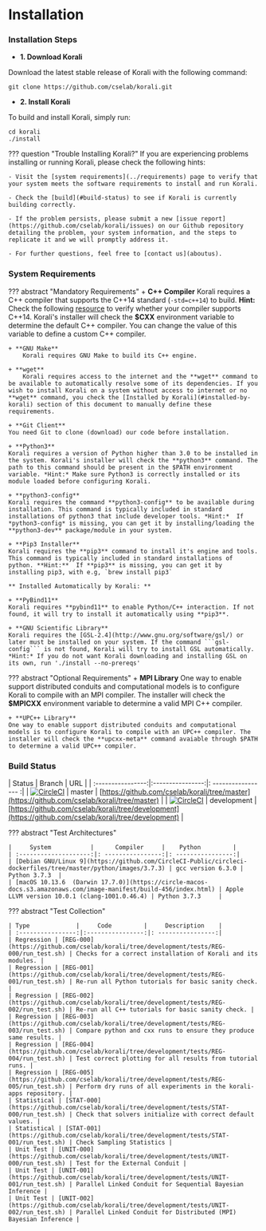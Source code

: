 # Installation

### Installation Steps

- **1. Download Korali**

Download the latest stable release of Korali with the following command:

```shell
git clone https://github.com/cselab/korali.git
```

- **2. Install Korali**

To build and install Korali, simply run:

```shell
cd korali
./install
```

??? question "Trouble Installing Korali?"
	If you are experiencing problems installing or running Korali, please check the following hints:

	- Visit the [system requirements](../requirements) page to verify that your system meets the software requirements to install and run Korali.

	- Check the [build](#build-status) to see if Korali is currently building correctly.

	- If the problem persists, please submit a new [issue report](https://github.com/cselab/korali/issues) on our Github repository detailing the problem, your system information, and the steps to replicate it and we will promptly address it.

	- For further questions, feel free to [contact us](aboutus).

### System Requirements

??? abstract "Mandatory Requirements"
	+ **C++ Compiler**
    	Korali requires a C++ compiler that supports the C++14 standard (`-std=c++14`) to build.
    	**Hint:** Check the following [resource](https://en.cppreference.com/w/cpp/compiler_support#C.2B.2B14_core_language_features) to verify whether your compiler supports C++14.
    	Korali's installer will check the **$CXX** environment variable to determine the default C++ compiler. You can change the value of this variable to define a custom C++ compiler.
  
	+ **GNU Make**
    	Korali requires GNU Make to build its C++ engine.
  
	+ **wget**
    	Korali requires access to the internet and the **wget** command to be available to automatically resolve some of its dependencies. If you wish to install Korali on a system without access to internet or no **wget** command, you check the [Installed by Korali](#installed-by-korali) section of this document to manually define these requirements.
  
	+ **Git Client**
	You need Git to clone (download) our code before installation.
  
	+ **Python3**
	Korali requires a version of Python higher than 3.0 to be installed in the system. Korali's installer will check the **python3** command. The path to this command should be present in the $PATH environment variable. *Hint:* Make sure Python3 is correctly installed or its module loaded before configuring Korali.
  
	+ **python3-config**
	Korali requires the command **python3-config** to be available during installation. This command is typically included in standard installations of python3 that include developer tools. *Hint:*  If *python3-config* is missing, you can get it by installing/loading the **python3-dev** package/module in your system.
  
	+ **Pip3 Installer**
	Korali requires the **pip3** command to install it's engine and tools. This command is typically included in standard installations of python. **Hint:**  If **pip3** is missing, you can get it by installing pip3, with e.g, `brew install pip3`
  
	** Installed Automatically by Korali: **
  
	+ **PyBind11**
	Korali requires **pybind11** to enable Python/C++ interaction. If not found, it will try to install it automatically using **pip3**.
  
	+ **GNU Scientific Library**
	Korali requires the [GSL-2.4](http://www.gnu.org/software/gsl/) or later must be installed on your system. If the command ```gsl-config``` is not found, Korali will try to install GSL automatically. *Hint:* If you do not want Korali downloading and installing GSL on its own, run './install --no-prereqs'

??? abstract "Optional Requirements"
	+ **MPI Library**
	One way to enable support distributed conduits and computational models is to configure Korali to compile with an MPI compiler. The installer will check the **$MPICXX** environment variable to determine a valid MPI C++ compiler.
  
	+ **UPC++ Library**
	One way to enable support distributed conduits and computational models is to configure Korali to compile with an UPC++ compiler. The installer will check the **upcxx-meta** command avaiable through $PATH to determine a valid UPC++ compiler.

### Build Status

| Status         |     Branch             |    URL         | 
| :----------------:|:----------------:|: ----------------- :|
| [![CircleCI](https://circleci.com/gh/cselab/korali/tree/master.svg?style=svg&circle-token=d73f56a4d14073880f8fe1140964afb58f2b1c35)](https://circleci.com/gh/cselab/korali/tree/master) | master | [https://github.com/cselab/korali/tree/master](https://github.com/cselab/korali/tree/master) | 
| [![CircleCI](https://circleci.com/gh/cselab/korali/tree/development.svg?style=svg&circle-token=d73f56a4d14073880f8fe1140964afb58f2b1c35)](https://circleci.com/gh/cselab/korali/tree/development) | development | [https://github.com/cselab/korali/tree/development](https://github.com/cselab/korali/tree/development) | 

??? abstract "Test Architectures"

    |     System           |      Compiler     |    Python         |
    | :--------------------:|: ----------------:|: ----------------:|
    | [Debian GNU/Linux 9](https://github.com/CircleCI-Public/circleci-dockerfiles/tree/master/python/images/3.7.3) | gcc version 6.3.0 | Python 3.7.3  |
    | [macOS 10.13.6  (Darwin 17.7.0)](https://circle-macos-docs.s3.amazonaws.com/image-manifest/build-456/index.html) | Apple LLVM version 10.0.1 (clang-1001.0.46.4) | Python 3.7.3     |
  
??? abstract "Test Collection"
  
    | Type             |     Code         |     Description    | 
    | :----------------:|:----------------:|: ----------------:|
    | Regression | [REG-000](https://github.com/cselab/korali/tree/development/tests/REG-000/run_test.sh) | Checks for a correct installation of Korali and its modules. |
    | Regression | [REG-001](https://github.com/cselab/korali/tree/development/tests/REG-001/run_test.sh) | Re-run all Python tutorials for basic sanity check. |
    | Regression | [REG-002](https://github.com/cselab/korali/tree/development/tests/REG-002/run_test.sh) | Re-run all C++ tutorials for basic sanity check. |
    | Regression | [REG-003](https://github.com/cselab/korali/tree/development/tests/REG-003/run_test.sh) | Compare python and cxx runs to ensure they produce same results. |
    | Regression | [REG-004](https://github.com/cselab/korali/tree/development/tests/REG-004/run_test.sh) | Test correct plotting for all results from tutorial runs. |
    | Regression | [REG-005](https://github.com/cselab/korali/tree/development/tests/REG-005/run_test.sh) | Perform dry runs of all experiments in the korali-apps repository. |
    | Statistical | [STAT-000](https://github.com/cselab/korali/tree/development/tests/STAT-000/run_test.sh) | Check that solvers initialize with correct default values. |
    | Statistical | [STAT-001](https://github.com/cselab/korali/tree/development/tests/STAT-001/run_test.sh) | Check Sampling Statistics |
    | Unit Test | [UNIT-000](https://github.com/cselab/korali/tree/development/tests/UNIT-000/run_test.sh) | Test for the External Conduit |
    | Unit Test | [UNIT-001](https://github.com/cselab/korali/tree/development/tests/UNIT-001/run_test.sh) | Parallel Linked Conduit for Sequential Bayesian Inference |
    | Unit Test | [UNIT-002](https://github.com/cselab/korali/tree/development/tests/UNIT-002/run_test.sh) | Parallel Linked Conduit for Distributed (MPI) Bayesian Inference |

